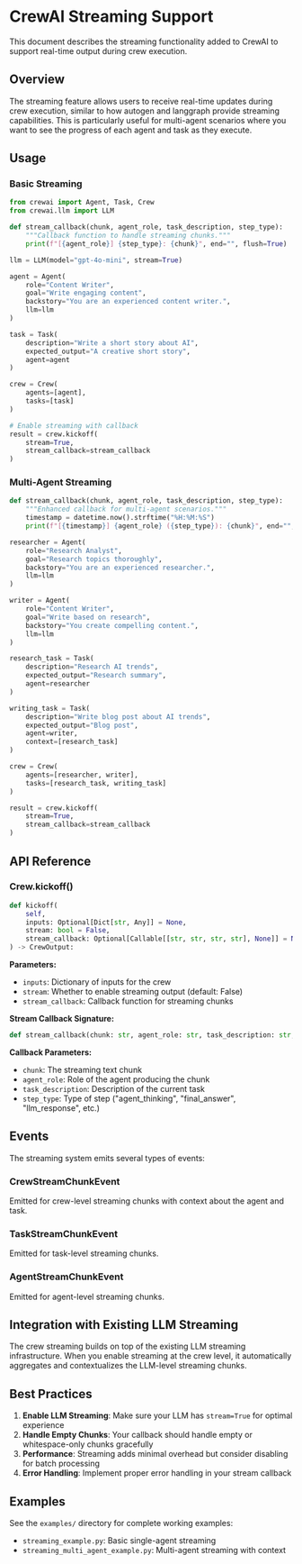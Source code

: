 # CrewAI Streaming Support

This document describes the streaming functionality added to CrewAI to support real-time output during crew execution.

## Overview

The streaming feature allows users to receive real-time updates during crew execution, similar to how autogen and langgraph provide streaming capabilities. This is particularly useful for multi-agent scenarios where you want to see the progress of each agent and task as they execute.

## Usage

### Basic Streaming

```python
from crewai import Agent, Task, Crew
from crewai.llm import LLM

def stream_callback(chunk, agent_role, task_description, step_type):
    """Callback function to handle streaming chunks."""
    print(f"[{agent_role}] {step_type}: {chunk}", end="", flush=True)

llm = LLM(model="gpt-4o-mini", stream=True)

agent = Agent(
    role="Content Writer",
    goal="Write engaging content",
    backstory="You are an experienced content writer.",
    llm=llm
)

task = Task(
    description="Write a short story about AI",
    expected_output="A creative short story",
    agent=agent
)

crew = Crew(
    agents=[agent],
    tasks=[task]
)

# Enable streaming with callback
result = crew.kickoff(
    stream=True,
    stream_callback=stream_callback
)
```

### Multi-Agent Streaming

```python
def stream_callback(chunk, agent_role, task_description, step_type):
    """Enhanced callback for multi-agent scenarios."""
    timestamp = datetime.now().strftime("%H:%M:%S")
    print(f"[{timestamp}] {agent_role} ({step_type}): {chunk}", end="", flush=True)

researcher = Agent(
    role="Research Analyst",
    goal="Research topics thoroughly",
    backstory="You are an experienced researcher.",
    llm=llm
)

writer = Agent(
    role="Content Writer", 
    goal="Write based on research",
    backstory="You create compelling content.",
    llm=llm
)

research_task = Task(
    description="Research AI trends",
    expected_output="Research summary",
    agent=researcher
)

writing_task = Task(
    description="Write blog post about AI trends",
    expected_output="Blog post",
    agent=writer,
    context=[research_task]
)

crew = Crew(
    agents=[researcher, writer],
    tasks=[research_task, writing_task]
)

result = crew.kickoff(
    stream=True,
    stream_callback=stream_callback
)
```

## API Reference

### Crew.kickoff()

```python
def kickoff(
    self,
    inputs: Optional[Dict[str, Any]] = None,
    stream: bool = False,
    stream_callback: Optional[Callable[[str, str, str, str], None]] = None,
) -> CrewOutput:
```

**Parameters:**
- `inputs`: Dictionary of inputs for the crew
- `stream`: Whether to enable streaming output (default: False)
- `stream_callback`: Callback function for streaming chunks

**Stream Callback Signature:**
```python
def stream_callback(chunk: str, agent_role: str, task_description: str, step_type: str) -> None:
```

**Callback Parameters:**
- `chunk`: The streaming text chunk
- `agent_role`: Role of the agent producing the chunk
- `task_description`: Description of the current task
- `step_type`: Type of step ("agent_thinking", "final_answer", "llm_response", etc.)

## Events

The streaming system emits several types of events:

### CrewStreamChunkEvent
Emitted for crew-level streaming chunks with context about the agent and task.

### TaskStreamChunkEvent  
Emitted for task-level streaming chunks.

### AgentStreamChunkEvent
Emitted for agent-level streaming chunks.

## Integration with Existing LLM Streaming

The crew streaming builds on top of the existing LLM streaming infrastructure. When you enable streaming at the crew level, it automatically aggregates and contextualizes the LLM-level streaming chunks.

## Best Practices

1. **Enable LLM Streaming**: Make sure your LLM has `stream=True` for optimal experience
2. **Handle Empty Chunks**: Your callback should handle empty or whitespace-only chunks gracefully
3. **Performance**: Streaming adds minimal overhead but consider disabling for batch processing
4. **Error Handling**: Implement proper error handling in your stream callback

## Examples

See the `examples/` directory for complete working examples:
- `streaming_example.py`: Basic single-agent streaming
- `streaming_multi_agent_example.py`: Multi-agent streaming with context
